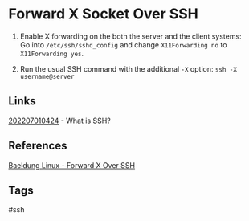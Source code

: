 # Forward X Socket Over SSH 

1. Enable X forwarding on the both the server and the client systems:  
Go into `/etc/ssh/sshd_config` and change `X11Forwarding no` to `X11Forwarding yes`.  

2. Run the usual SSH command with the additional `-X` option:
`ssh -X username@server`  


## Links
[202207010424](../202207010424) - What is SSH?

## References
[Baeldung Linux - Forward X Over SSH](https://www.baeldung.com/linux/forward-x-over-ssh)

## Tags
#ssh
